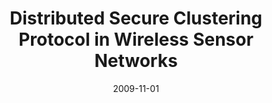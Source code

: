 ---
title: "Distributed Secure Clustering Protocol in Wireless Sensor Networks"
collection: publications
permalink: /publication/2009-11-01-Distributed-Secure-Clustering-Protocol-in-Wireless-Sensor-Networks
pubtype: journal
date: 2009-11-01
venue: 'Journal of Software'
authors:  Lei Yu,  Jian-Zhong Li,  Jizhou Luo
citation: ' Lei Yu,  Jian-Zhong Li,  Jizhou Luo, &quot;Distributed Secure Clustering Protocol in Wireless Sensor Networks.&quot; Journal of Software, 2009.'
---
